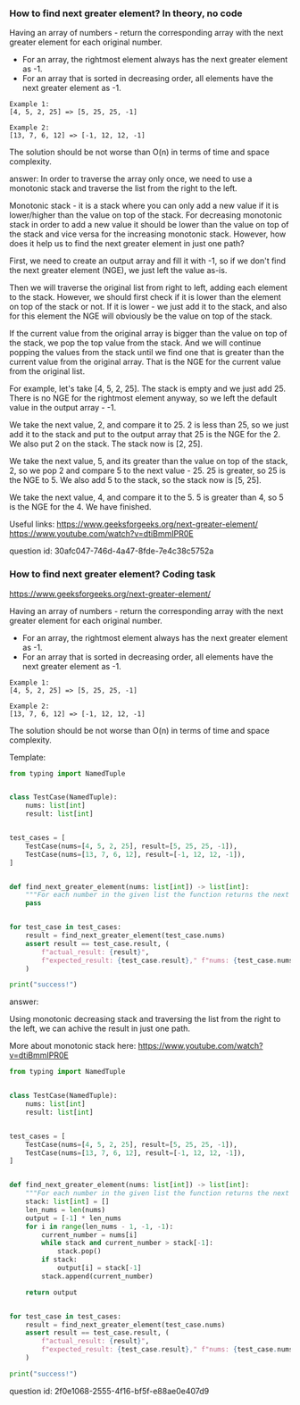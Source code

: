 ### How to find next greater element? In theory, no code


Having an array of numbers - return the corresponding array with the next
greater element for each original number.

- For an array, the rightmost element always has the next greater element as -1.
- For an array that is sorted in decreasing order, all elements have the next greater element as -1.

```
Example 1:
[4, 5, 2, 25] => [5, 25, 25, -1]

Example 2:
[13, 7, 6, 12] => [-1, 12, 12, -1]
```

The solution should be not worse than O(n) in terms of time and space complexity.

answer:
In order to traverse the array only once, we need to use a monotonic stack and
traverse the list from the right to the left.

Monotonic stack - it is a stack where you can only add a new value if it is lower/higher than the
value on top of the stack. For decreasing monotonic stack in order to add a new value it should
be lower than the value on top of the stack and vice versa for the increasing monotonic stack.
However, how does it help us to find the next greater element in just one path?

First, we need to  create an output array and fill it with -1, so if we don't find the next greater
element (NGE), we just left the value as-is.

Then we will traverse the original list from right to left, adding each element to the stack.
However, we should first check if it is lower than the element on top of the stack or not.
If it is lower - we just add it to the stack, and also for this element the NGE will obviously be 
the value on top of the stack.

If the current value from the original array is bigger than the value on top of the stack,
we pop the top value from the stack. And we will continue popping the values from the stack
until we find one that is greater than the current value from the original array. That is
the NGE for the current value from the original list.

For example, let's take [4, 5, 2, 25].
The stack is empty and we just add 25. There is no NGE for the rightmost element anyway,
so we left the default value in the output array - -1.

We take the next value, 2, and compare it to 25. 2 is less than 25, so we just 
add it to the stack and put to the output array that 25 is the NGE for the 2. 
We also put 2 on the stack. The stack now is [2, 25].

We take the next value, 5, and its greater than the value on top of the stack, 2, so we pop 2 and compare 
5 to the next value - 25. 25 is greater, so 25 is the NGE to 5. We also add 5 to the stack, so the stack now is
[5, 25].

We take the next value, 4, and compare it to the 5. 5 is greater than 4, so 5 is the NGE for the 4.
We have finished.

Useful links:
https://www.geeksforgeeks.org/next-greater-element/
https://www.youtube.com/watch?v=dtiBmmIPR0E


question id: 30afc047-746d-4a47-8fde-7e4c38c5752a


### How to find next greater element? Coding task

https://www.geeksforgeeks.org/next-greater-element/

Having an array of numbers - return the corresponding array with the next
greater element for each original number.

- For an array, the rightmost element always has the next greater element as -1.
- For an array that is sorted in decreasing order, all elements have the next greater element as -1.

```
Example 1:
[4, 5, 2, 25] => [5, 25, 25, -1]

Example 2:
[13, 7, 6, 12] => [-1, 12, 12, -1]
```

The solution should be not worse than O(n) in terms of time and space complexity.

Template:
```python
from typing import NamedTuple


class TestCase(NamedTuple):
    nums: list[int]
    result: list[int]


test_cases = [
    TestCase(nums=[4, 5, 2, 25], result=[5, 25, 25, -1]),
    TestCase(nums=[13, 7, 6, 12], result=[-1, 12, 12, -1]),
]


def find_next_greater_element(nums: list[int]) -> list[int]:
    """For each number in the given list the function returns the next greater element."""
    pass


for test_case in test_cases:
    result = find_next_greater_element(test_case.nums)
    assert result == test_case.result, (
        f"actual_result: {result}",
        f"expected_result: {test_case.result}," f"nums: {test_case.nums}",
    )

print("success!")
```

answer:

Using monotonic decreasing stack and traversing the list from the right to the
left, we can achive the result in just one path.

More about monotonic stack here:
https://www.youtube.com/watch?v=dtiBmmIPR0E


```python
from typing import NamedTuple


class TestCase(NamedTuple):
    nums: list[int]
    result: list[int]


test_cases = [
    TestCase(nums=[4, 5, 2, 25], result=[5, 25, 25, -1]),
    TestCase(nums=[13, 7, 6, 12], result=[-1, 12, 12, -1]),
]


def find_next_greater_element(nums: list[int]) -> list[int]:
    """For each number in the given list the function returns the next greater element."""
    stack: list[int] = []
    len_nums = len(nums)
    output = [-1] * len_nums
    for i in range(len_nums - 1, -1, -1):
        current_number = nums[i]
        while stack and current_number > stack[-1]:
            stack.pop()
        if stack:
            output[i] = stack[-1]
        stack.append(current_number)

    return output


for test_case in test_cases:
    result = find_next_greater_element(test_case.nums)
    assert result == test_case.result, (
        f"actual_result: {result}",
        f"expected_result: {test_case.result}," f"nums: {test_case.nums}",
    )

print("success!")
```

question id: 2f0e1068-2555-4f16-bf5f-e88ae0e407d9